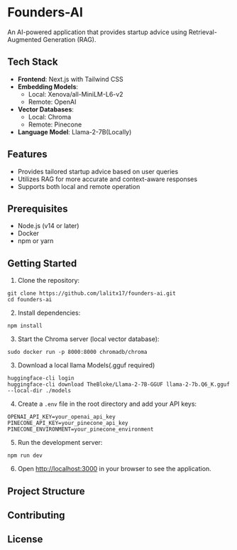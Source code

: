 # Founders-AI

An AI-powered application that provides startup advice using Retrieval-Augmented Generation (RAG).

## Tech Stack

- **Frontend**: Next.js with Tailwind CSS
- **Embedding Models**: 
  - Local: Xenova/all-MiniLM-L6-v2
  - Remote: OpenAI
- **Vector Databases**:
  - Local: Chroma
  - Remote: Pinecone
- **Language Model**: Llama-2-7B(Locally)

## Features

- Provides tailored startup advice based on user queries
- Utilizes RAG for more accurate and context-aware responses
- Supports both local and remote operation

## Prerequisites

- Node.js (v14 or later)
- Docker
- npm or yarn

## Getting Started

1. Clone the repository:
```
git clone https://github.com/lalitx17/founders-ai.git
cd founders-ai
```

2. Install dependencies:
```
npm install
```

3. Start the Chroma server (local vector database):
```
sudo docker run -p 8000:8000 chromadb/chroma
```

3. Download a local llama Models(.gguf required)
```
huggingface-cli login
huggingface-cli download TheBloke/Llama-2-7B-GGUF llama-2-7b.Q6_K.gguf --local-dir ./models
```

4. Create a `.env` file in the root directory and add your API keys:
```
OPENAI_API_KEY=your_openai_api_key
PINECONE_API_KEY=your_pinecone_api_key
PINECONE_ENVIRONMENT=your_pinecone_environment
```

5. Run the development server:
```
npm run dev
```

6. Open [http://localhost:3000](http://localhost:3000) in your browser to see the application.

## Project Structure



## Contributing



## License

